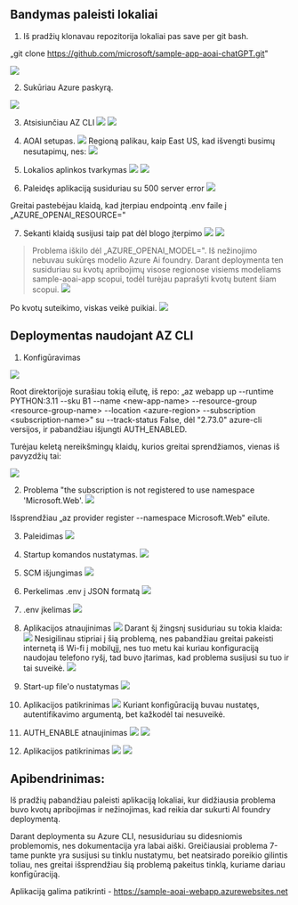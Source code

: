 ## Bandymas paleisti lokaliai

1.  Iš pradžių klonavau repozitorija lokaliai pas save per git bash.

„git clone <https://github.com/microsoft/sample-app-aoai-chatGPT.git>"

![](media/image1.png)

2.  Sukūriau Azure paskyrą.

![](media/image2.png)

3. Atsisiunčiau AZ CLI 
![](/media/image3.png)
![](media/image4.png)

4.  AOAI setupas.
![](media/image5.png)
Regioną palikau, kaip East US, kad
išvengti busimų nesutapimų, nes:
![](media/image6.png)

5.  Lokalios aplinkos tvarkymas
![](media/image8.png)
![](media/image7.png)
6.  Paleidęs aplikaciją susiduriau su 500 server error
![](media/image9.png)

Greitai pastebėjau klaidą, kad įterpiau endpointą .env faile į „AZURE_OPENAI_RESOURCE="

7.  Sekanti klaidą susijusi taip pat dėl blogo įterpimo
![](media/image11.png)
![](media/image10.png)
> Problema iškilo dėl „AZURE_OPENAI_MODEL=". Iš
> nežinojimo nebuvau sukūręs modelio Azure Ai foundry. Darant
> deploymenta ten susiduriau su kvotų apribojimų visose regionose
> visiems modeliams sample-aoai-app scopui, todėl turėjau paprašyti
> kvotų butent šiam scopui.
![](media/image12.png)

Po kvotų suteikimo, viskas veikė puikiai.
![](media/image13.png)
## Deploymentas naudojant AZ CLI

1.  Konfigūravimas

![](media/image14.png)

Root direktorijoje surašiau tokią eilutę, iš repo: „az webapp up
\--runtime PYTHON:3.11 \--sku B1 \--name \<new-app-name\>
\--resource-group \<resource-group-name\> \--location \<azure-region\>
\--subscription \<subscription-name\>" su --track-status False, dėl
\"2.73.0\" azure-cli versijos, ir pabandžiau išjungti AUTH_ENABLED.

Turėjau keletą nereikšmingų klaidų, kurios greitai sprendžiamos, vienas
iš pavyzdžių tai:

![](media/image15.png)

2. Problema "the subscription is not
registered to use namespace 'Microsoft.Web'.
![](media/image16.png)

Išsprendžiau „az provider register --namespace Microsoft.Web" eilute.

3. Paleidimas
![](media/image17.png)

4. Startup komandos nustatymas.
![](media/image18.png)

5. SCM išjungimas
![](media/image19.png)


6. Perkelimas .env į JSON formatą
![](media/image20.png)
7. .env įkelimas
![](media/image21.png)

8. Aplikacijos atnaujinimas
![](media/image23.png)
Darant šį žingsnį susiduriau su tokia klaida:
![](media/image22.png)
Nesigilinau stipriai į šią problemą, nes
pabandžiau greitai pakeisti internetą iš Wi-fi į mobilųjį, nes tuo metu
kai kuriau konfiguraciją naudojau telefono ryšį, tad buvo įtarimas, kad
problema susijusi su tuo ir tai suveikė.
![](media/image24.png)
9.  Start-up file'o nustatymas
![](media/image25.png)
10.  Aplikacijos patikrinimas
![](media/image26.png)
Kuriant konfigūraciją buvau nustatęs, autentifikavimo argumentą, bet
kažkodėl tai nesuveikė.

11. AUTH_ENABLE atnaujinimas 
![](media/image27.png)
![](media/image28.png)

12. Aplikacijos patikrinimas
![](media/image29.png)
![](media/image30.png)

## Apibendrinimas:

Iš pradžių pabandžiau paleisti aplikaciją lokaliai, kur didžiausia
problema buvo kvotų apribojimas ir nežinojimas, kad reikia dar sukurti
AI foundry deploymentą.

Darant deploymenta su Azure CLI, nesusiduriau su didesniomis
problemomis, nes dokumentacija yra labai aiški. Greičiausiai problema
7-tame punkte yra susijusi su tinklu nustatymu, bet neatsirado poreikio
gilintis toliau, nes greitai išsprendžiau šią problemą pakeitus tinklą,
kuriame dariau konfigūraciją.

Aplikaciją galima patikrinti -
https://sample-aoai-webapp.azurewebsites.net
